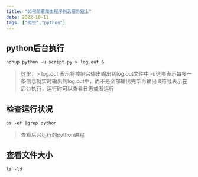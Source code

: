 ```yaml
---
title: "如何部署爬虫程序到云服务器上"
date: 2022-10-11
tags: ["爬虫","python"]
---
```


## **python后台执行**

`nohup python -u script.py > log.out &`

> 这里，> log.out 表示将控制台输出输出到log.out文件中
> -u选项表示每多一条信息就实时输出到log.out中，而不是全部输出完毕再输出
> &符号表示在后台执行，运行时可以查看日志或者运行

## **检查运行状况**

`ps -ef |grep python`

> 查看后台运行的python进程

## **查看文件大小**

`ls -ld`
